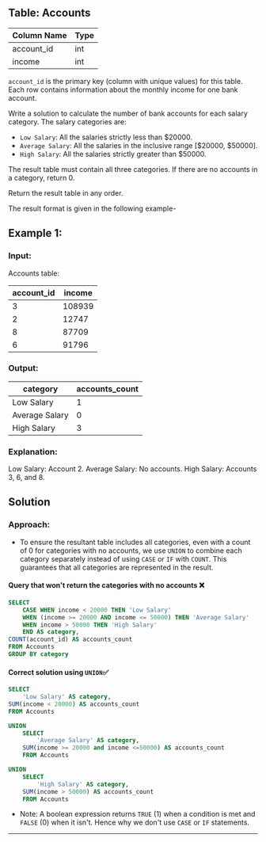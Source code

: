 ## Table: Accounts

| Column Name | Type |
|-------------|------|
| account_id  | int  |
| income      | int  |

`account_id` is the primary key (column with unique values) for this table.
Each row contains information about the monthly income for one bank account.


Write a solution to calculate the number of bank accounts for each salary category. The salary categories are:

* `Low Salary`: All the salaries strictly less than $20000.
* `Average Salary`: All the salaries in the inclusive range [$20000, $50000].
* `High Salary`: All the salaries strictly greater than $50000.

The result table must contain all three categories. If there are no accounts in a category, return 0.

Return the result table in any order.

The result format is given in the following example-

## Example 1:

### Input: 

Accounts table:

| account_id | income |
|------------|--------|
| 3          | 108939 |
| 2          | 12747  |
| 8          | 87709  |
| 6          | 91796  |

### Output: 

| category       | accounts_count |
|----------------|----------------|
| Low Salary     | 1              |
| Average Salary | 0              |
| High Salary    | 3              |

### Explanation: 
Low Salary: Account 2.
Average Salary: No accounts.
High Salary: Accounts 3, 6, and 8.

## Solution 

### Approach: 
* To ensure the resultant table includes all categories, even with a count of 0 for categories with no accounts, we use `UNION` to combine each category separately instead of using `CASE` or `IF` with `COUNT`. This guarantees that all categories are represented in the result.

#### Query that won't return the categories with no accounts ❌ 

```sql 
SELECT 
    CASE WHEN income < 20000 THEN 'Low Salary'
    WHEN (income >= 20000 AND income <= 50000) THEN 'Average Salary'
    WHEN income > 50000 THEN 'High Salary'
    END AS category,
COUNT(account_id) AS accounts_count    
FROM Accounts
GROUP BY category
```
#### Correct solution using `UNION`✅

```sql 
SELECT 
    'Low Salary' AS category,
SUM(income < 20000) AS accounts_count
FROM Accounts 

UNION 
    SELECT 
        'Average Salary' AS category,  
    SUM(income >= 20000 and income <=50000) AS accounts_count
    FROM Accounts

UNION 
    SELECT 
        'High Salary' AS category,
    SUM(income > 50000) AS accounts_count
    FROM Accounts
```
* Note: A boolean expression returns `TRUE` (1) when a condition is met and `FALSE` (0) when it isn't. Hence why we don't use `CASE` or `IF` statements. 

---